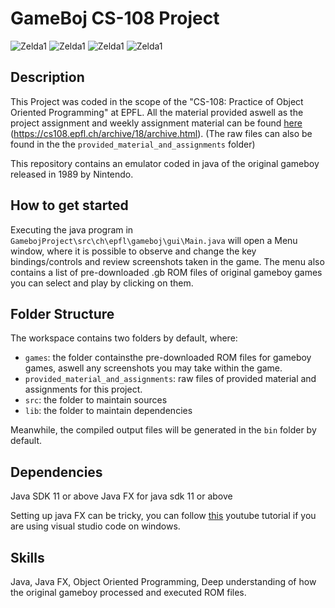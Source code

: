 # GameBoj CS-108 Project
![Zelda1](https://drive.google.com/uc?export=view&id=1MYt5oP9zW69jUZAFh_LgTtVS2EVQxWqs)
![Zelda1](https://drive.google.com/uc?export=view&id=1vAvzI1gYd5E-yJsc4VpZwHoiivpMeLPe)
![Zelda1](https://drive.google.com/uc?export=view&id=1gGgZv_KGPU2TCFhWwMYxjDciwbDu2wBp)
![Zelda1](https://drive.google.com/uc?export=view&id=1MWTy2bVdo3kf1GNh-0pYt0ccAY9OelBT)



## Description
This Project was coded in the scope of the "CS-108: Practice of Object Oriented Programming" at EPFL.
All the material provided aswell as the project assignment and weekly assignment material can be found [here](https://cs108.epfl.ch/archive/18/archive.html) (https://cs108.epfl.ch/archive/18/archive.html). (The raw files can also be found in the the `provided_material_and_assignments` folder)

This repository contains an emulator coded in java of the original gameboy released in 1989 by Nintendo.

## How to get started
Executing the java program in ```GamebojProject\src\ch\epfl\gameboj\gui\Main.java``` will open a Menu window, where it is possible to observe and change the key bindings/controls and review screenshots taken in the game.
The menu also contains a list of pre-downloaded .gb ROM files of original gameboy games you can select and play by clicking on them.

## Folder Structure

The workspace contains two folders by default, where:

- `games`: the folder containsthe pre-downloaded ROM files for gameboy games, aswell any screenshots you may take within the game.
- `provided_material_and_assignments`: raw files of provided material and assignments for this project.
- `src`: the folder to maintain sources
- `lib`: the folder to maintain dependencies

Meanwhile, the compiled output files will be generated in the `bin` folder by default.

## Dependencies
Java SDK 11 or above
Java FX for java sdk 11 or above

Setting up java FX can be tricky, you can follow [this](https://www.youtube.com/watch?v=H67COH9F718&t=317s) youtube tutorial if you are using visual studio code on windows.

## Skills
Java, Java FX, Object Oriented Programming, Deep understanding of how the original gameboy processed and executed ROM files.
